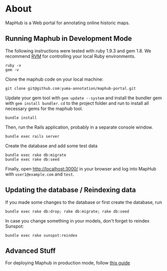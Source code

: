 # About

MapHub is a Web portal for annotating online historic maps.

## Running Maphub in Development Mode

The following instructions were tested with ruby 1.9.3 and gem 1.8. We recommend [RVM](http://beginrescueend.com/) for controlling your local Ruby environments.

    ruby -v
    gem -v

Clone the maphub code on your local machine:

    git clone git@github.com:yuma-annotation/maphub-portal.git

Update your gem tool with `gem update --system` and install the bundler gem with `gem install bundler`. `cd` to the project folder and run to install all necessary gems for the maphub tool.
    
    bundle install
    
Then, run the Rails application, probably in a separate console window.

    bundle exec rails server
    
Create the database and add some test data

    bundle exec rake db:migrate
    bundle exec rake db:seed

Finally, open <http://localhost:3000/> in your browser and log into MapHub with `user1@example.com` and `test`. 


## Updating the database / Reindexing data

If you made some changes to the database or first create the database, run

    bundle exec rake db:drop; rake db:migrate; rake db:seed
    
In case you change something in your models, don't forget to reindex Sunspot:

    bundle exec rake sunspot:reindex
    

## Advanced Stuff

For deploying Maphub in production mode, follow [this guide](https://github.com/maphub/maphub-portal/wiki/Deploy-Maphub-in-production-mode)